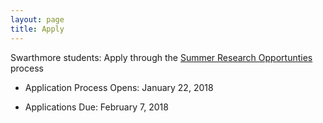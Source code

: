 ```yaml
---
layout: page
title: Apply
---
```


Swarthmore students: Apply through the [Summer Research Opportunties](https://www.swarthmore.edu/summer-research-opportunities) process

* Application Process Opens: January 22, 2018

* Applications Due: February 7, 2018
